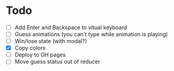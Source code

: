 # Todo

- [ ] Add Enter and Backspace to vitual keyboard
- [ ] Guess animations (you can't type while animation is playing)
- [ ] Win/lose state (with modal?)
- [x] Copy colors
- [ ] Deploy to GH pages
- [ ] Move guess status out of reducer
